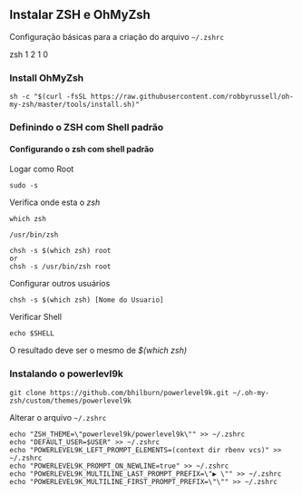 ## Instalar ZSH e OhMyZsh

Configuração básicas para a criação do arquivo `~/.zshrc`

zsh 1 2 1 0

### Install OhMyZsh
```
sh -c "$(curl -fsSL https://raw.githubusercontent.com/robbyrussell/oh-my-zsh/master/tools/install.sh)"
```

### Definindo o ZSH com Shell padrão

#### Configurando o zsh com  shell padrão
Logar como Root
```
sudo -s
```
Verifica onde esta o _zsh_
```
which zsh
```
`/usr/bin/zsh`
```
chsh -s $(which zsh) root
or
chsh -s /usr/bin/zsh root
```
Configurar outros usuários
```
chsh -s $(which zsh) [Nome do Usuario]
```
Verificar Shell
```
echo $SHELL
```
O resultado deve ser o mesmo de *$(which zsh)*

### Instalando o powerlevl9k

```
git clone https://github.com/bhilburn/powerlevel9k.git ~/.oh-my-zsh/custom/themes/powerlevel9k
```

Alterar o arquivo  `~/.zshrc`

```
echo "ZSH_THEME=\"powerlevel9k/powerlevel9k\"" >> ~/.zshrc
echo "DEFAULT_USER=$USER" >> ~/.zshrc
echo "POWERLEVEL9K_LEFT_PROMPT_ELEMENTS=(context dir rbenv vcs)" >> ~/.zshrc
echo "POWERLEVEL9K_PROMPT_ON_NEWLINE=true" >> ~/.zshrc
echo "POWERLEVEL9K_MULTILINE_LAST_PROMPT_PREFIX=\"▶ \"" >> ~/.zshrc
echo "POWERLEVEL9K_MULTILINE_FIRST_PROMPT_PREFIX=\"\"" >> ~/.zshrc
```